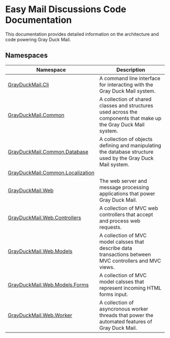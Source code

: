 Easy Mail Discussions Code Documentation
========================================
This documentation provides detailed information on the architecture and code powering Gray Duck Mail.


Namespaces
----------

| Namespace                             | Description                                                                                                      |
| ------------------------------------- | ---------------------------------------------------------------------------------------------------------------- |
| [GrayDuckMail.Cli][1]                 | A command line interface for interacting with the Gray Duck Mail system.                                         |
| [GrayDuckMail.Common][2]              | A collection of shared classes and structures used across the components that make up the Gray Duck Mail system. |
| [GrayDuckMail.Common.Database][3]     | A collection of objects defining and manipulating the database structure used by the Gray Duck Mail system.      |
| [GrayDuckMail.Common.Localization][4] |                                                                                                                  |
| [GrayDuckMail.Web][5]                 | The web server and message processing applications that power Gray Duck Mail.                                    |
| [GrayDuckMail.Web.Controllers][6]     | A collection of MVC web controllers that accept and process web requests.                                        |
| [GrayDuckMail.Web.Models][7]          | A collection of MVC model calsses that describe data transactions between MVC controllers and MVC views.         |
| [GrayDuckMail.Web.Models.Forms][8]    | A collection of MVC model calsses that represent incoming HTML forms input.                                      |
| [GrayDuckMail.Web.Worker][9]          | A collection of asyncronous worker threads that power the automated features of Gray Duck Mail.                  |

[1]: GrayDuckMail.Cli/README.md
[2]: GrayDuckMail.Common/README.md
[3]: GrayDuckMail.Common.Database/README.md
[4]: GrayDuckMail.Common.Localization/README.md
[5]: GrayDuckMail.Web/README.md
[6]: GrayDuckMail.Web.Controllers/README.md
[7]: GrayDuckMail.Web.Models/README.md
[8]: GrayDuckMail.Web.Models.Forms/README.md
[9]: GrayDuckMail.Web.Worker/README.md